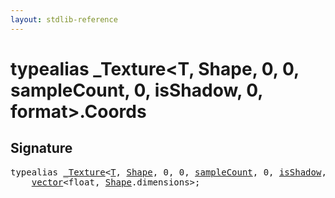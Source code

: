```yaml
---
layout: stdlib-reference
---
```


# typealias \_Texture\<T, Shape, 0, 0, sampleCount, 0, isShadow, 0, format\>\.Coords

## Signature

<pre>
<span class='code_keyword'>typealias</span> <a href="index.html" class="code_type">_Texture</a>&lt;<a href="index.html#typeparam-T" class="code_type">T</a>, <a href="index.html#typeparam-Shape" class="code_type">Shape</a>, 0, 0, <a href="index.html#decl-sampleCount" class="code_var">sampleCount</a>, 0, <a href="index.html#decl-isShadow" class="code_var">isShadow</a>, 0, <a href="index.html#decl-format" class="code_var">format</a>&gt;.<a href="coords-0.html" class="code_type">Coords</a> = 
    <a href="../vector/index.html" class="code_type">vector</a>&lt;<span class="code_keyword">float</span>, <a href="index.html#typeparam-Shape" class="code_type">Shape</a>.dimensions&gt;;
</pre>

